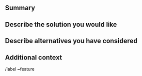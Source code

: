 ## Summary

<!-- A clear and concise description of what the problem is. -->

## Describe the solution you would like

<!-- A clear and concise description of what you want to happen. -->

## Describe alternatives you have considered

<!-- A clear and concise description of any alternative solutions or features you've considered. -->

## Additional context

<!-- Add any other context or screenshots about the feature request here. -->

/label ~feature
